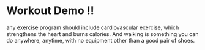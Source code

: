 # Workout Demo !!
 any exercise program should include cardiovascular exercise, which strengthens the heart and burns calories.
 And walking is something you can do anywhere, anytime, with no equipment other than a good pair of shoes.
